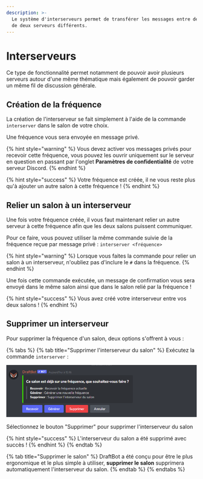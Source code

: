 ```yaml
---
description: >-
  Le système d'interserveurs permet de transférer les messages entre deux salons
  de deux serveurs différents.
---
```


# Interserveurs

Ce type de fonctionnalité permet notamment de pouvoir avoir plusieurs serveurs autour d'une même thématique mais également de pouvoir garder un même fil de discussion générale.

## Création de la fréquence

La création de l'interserveur se fait simplement à l'aide de la commande `interserver` dans le salon de votre choix.

Une fréquence vous sera envoyée en message privé.

{% hint style="warning" %}
Vous devez activer vos messages privés pour recevoir cette fréquence, vous pouvez les ouvrir uniquement sur le serveur en question en passant par l'onglet **Paramètres de confidentialité** de votre serveur Discord.
{% endhint %}

{% hint style="success" %}
Votre fréquence est créée, il ne vous reste plus qu'à ajouter un autre salon à cette fréquence !
{% endhint %}

## Relier un salon à un interserveur

Une fois votre fréquence créée, il vous faut maintenant relier un autre serveur à cette fréquence afin que les deux salons puissent communiquer.

Pour ce faire, vous pouvez utiliser la même commande suivie de la fréquence reçue par message privé : `interserver <fréquence>`

{% hint style="warning" %}
Lorsque vous faites la commande pour relier un salon à un interserveur, n'oubliez pas d'inclure le `#` dans la fréquence.
{% endhint %}

Une fois cette commande exécutée, un message de confirmation vous sera envoyé dans le même salon ainsi que dans le salon relié par la fréquence !

{% hint style="success" %}
Vous avez créé votre interserveur entre vos deux salons !
{% endhint %}

## Supprimer un interserveur

Pour supprimer la fréquence d'un salon, deux options s'offrent à vous :

{% tabs %}
{% tab title="Supprimer l'interserveur du salon" %}
Exécutez la commande `interserver` :

![](../.gitbook/assets/Interserveur.png)

Sélectionnez le bouton "Supprimer" pour supprimer l'interserveur du salon

{% hint style="success" %}
L'interserveur du salon a été supprimé avec succès !
{% endhint %}
{% endtab %}

{% tab title="Supprimer le salon" %}
DraftBot a été conçu pour être le plus ergonomique et le plus simple à utiliser, **supprimer le salon** supprimera automatiquement l'interserveur du salon.
{% endtab %}
{% endtabs %}

